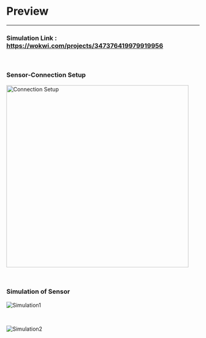 # Preview
-----------------------------------------------------------------------------------------------------------------------------------------------------------------------

### Simulation Link : https://wokwi.com/projects/347376419979919956

<p>&nbsp;</p>

### Sensor-Connection Setup
<img width="475" alt="Connection Setup" src="https://user-images.githubusercontent.com/101011054/201975562-510f1b79-9dbb-4ff8-955c-3da3a5394885.png">

<p>&nbsp;</p>

### Simulation of Sensor

![Simulation1](https://user-images.githubusercontent.com/101011054/201975700-2419a23b-41fc-467a-b89f-a6f41d3b09c9.png)

<p>&nbsp;</p>

![Simulation2](https://user-images.githubusercontent.com/101011054/201975791-ec3a4fe1-8c67-4c6c-8a25-a5b7071ee2b2.png)
